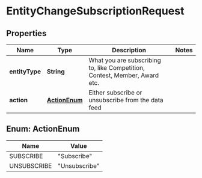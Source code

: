 

# EntityChangeSubscriptionRequest


## Properties

Name | Type | Description | Notes
------------ | ------------- | ------------- | -------------
**entityType** | **String** | What you are subscribing to, like Competition, Contest, Member, Award etc. | 
**action** | [**ActionEnum**](#ActionEnum) | Either subscribe or unsubscribe from the data feed | 



## Enum: ActionEnum

Name | Value
---- | -----
SUBSCRIBE | &quot;Subscribe&quot;
UNSUBSCRIBE | &quot;Unsubscribe&quot;



